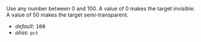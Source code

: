 Use any number between 0 and 100. A value of 0 makes the target invisible. A value of 50 makes the target semi-transparent.

* _default:_ <samp class="number">100</samp>
* _alias:_ <code>pct</code>